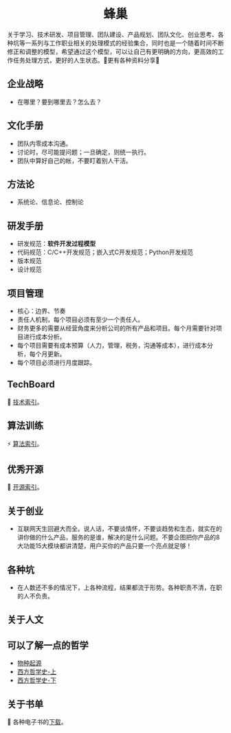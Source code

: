 <div align="center">
<h1>
蜂巢
</h1>
</div>
关于学习、技术研发、项目管理、团队建设、产品规划、团队文化、创业思考、各种坑等一系列与工作职业相关的处理模式的经验集合，同时也是一个随着时间不断修正和调整的模型，希望通过这个模型，可以让自己有更明确的方向，更高效的工作任务处理方式，更好的人生状态。🚀更有各种资料分享🎉

## 企业战略
- 在哪里？要到哪里去？怎么去？

## 文化手册
- 团队内零成本沟通。
- 讨论时，尽可能提问题；一旦确定，则统一执行。
- 团队中算好自己的帐，不要盯着别人干活。

## 方法论
- 系统论、信息论、控制论

## 研发手册
- 研发规范：**软件开发过程模型**
- 代码规范：C/C++开发规范；嵌入式C开发规范；Python开发规范
- 版本规范
- 设计规范

## 项目管理
- 核心：边界、节奏
- 责任人机制，每个项目必须有至少一个责任人。
- 财务更多的需要从经营角度来分析公司的所有产品和项目。每个月需要针对项目进行成本分析。
- 每个项目需要有成本预算（人力，管理，税务，沟通等成本），进行成本分析，每个月更新。
- 每个项目必须进行月度跟踪。

## TechBoard
🔭 <a href="https://github.com/jingzl/honeycomb/blob/main/techboard/README.md">技术索引</a>。

## 算法训练
⚡ <a href="https://github.com/jingzl/honeycomb/blob/main/algorithm/README.md">算法索引</a>。

## 优秀开源
🥳 <a href="https://github.com/jingzl/honeycomb/blob/main/opensrc/README.md">开源索引</a>。

## 关于创业
- 互联网天生回避大而全。说人话，不要谈情怀，不要谈趋势和生态，就实在的讲你做的什么产品，服务的是谁，解决的是什么问题。不要企图把你产品的8大功能15大模块都讲清楚，用户买你的产品只要一个亮点就足够！

## 各种坑
- 在人数还不多的情况下，上各种流程，结果都流于形势。各种职责不清，在职的人不负责。

## 关于人文


## 可以了解一点的哲学
- <a href="https://pan.baidu.com/s/1VNco3VQrk3hfpS7X6EfRhg?pwd=yv7x" target="_blank">物种起源</a>
- <a href="https://pan.baidu.com/s/1XVFbRT5KiqyS0qf_xRo9hQ?pwd=92ht" target="_blank">西方哲学史-上</a>
- <a href="https://pan.baidu.com/s/1FPaFNxYQqMf4hY-NAGgM_Q?pwd=rcke" target="_blank">西方哲学史-下</a>

## 关于书单
📖 各种电子书的<a href="https://github.com/jingzl/honeycomb/blob/main/book/README.md">下载</a>。




